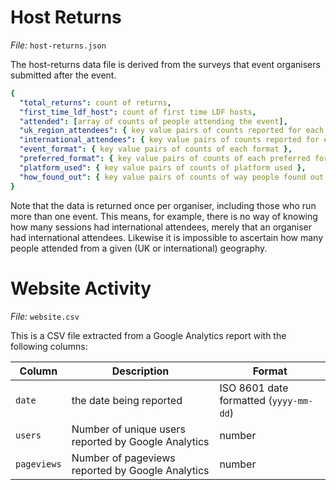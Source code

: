 # Host Returns

_File:_ `host-returns.json`

The host-returns data file is derived from the surveys that event organisers submitted after the event.

```yaml
{
  "total_returns": count of returns,
  "first_time_ldf_host": count of first time LDF hosts,
  "attended": [array of counts of people attending the event],
  "uk_region_attendees": { key value pairs of counts reported for each region },
  "international_attendees": { key value pairs of counts reported for each international area },
  "event_format": { key value pairs of counts of each format },
  "preferred_format": { key value pairs of counts of each preferred format },
  "platform_used": { key value pairs of counts of platform used },
  "how_found_out": { key value pairs of counts of way people found out }
}
```

Note that the data is returned once per organiser, including those who run more than one event. This means, for example, there is no way of knowing how many sessions had international attendees, merely that an organiser had international attendees. Likewise it is impossible to ascertain how many people attended from a given (UK or international) geography.

# Website Activity

_File:_ `website.csv`

This is a CSV file extracted from a Google Analytics report with the following columns:

| Column | Description | Format |
|--------|-------------|--------|
| `date` | the date being reported | ISO 8601 date formatted (`yyyy-mm-dd`) |
| `users` | Number of unique users reported by Google Analytics | number |
| `pageviews` | Number of pageviews reported by Google Analytics | number |
